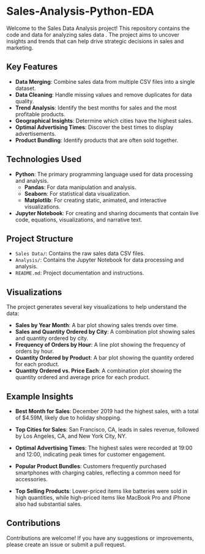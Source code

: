 # Sales-Analysis-Python-EDA
Welcome to the Sales Data Analysis project! This repository contains the code and data for analyzing sales data . The project aims to uncover insights and trends that can help drive strategic decisions in sales and marketing.


## Key Features

- **Data Merging**: Combine sales data from multiple CSV files into a single dataset.
- **Data Cleaning**: Handle missing values and remove duplicates for data quality.
- **Trend Analysis**: Identify the best months for sales and the most profitable products.
- **Geographical Insights**: Determine which cities have the highest sales.
- **Optimal Advertising Times**: Discover the best times to display advertisements.
- **Product Bundling**: Identify products that are often sold together.

## Technologies Used

- **Python**: The primary programming language used for data processing and analysis.
  - **Pandas**: For data manipulation and analysis.
  - **Seaborn**: For statistical data visualization.
  - **Matplotlib**: For creating static, animated, and interactive visualizations.
- **Jupyter Notebook**: For creating and sharing documents that contain live code, equations, visualizations, and narrative text.


## Project Structure

- `Sales Data/`: Contains the raw sales data CSV files.
- `Analysis/`: Contains the Jupyter Notebook for data processing and analysis.
- `README.md`: Project documentation and instructions.


## Visualizations

The project generates several key visualizations to help understand the data:

- **Sales by Year Month**: A bar plot showing sales trends over time.
- **Sales and Quantity Ordered by City**: A combination plot showing sales and quantity ordered by city.
- **Frequency of Orders by Hour**: A line plot showing the frequency of orders by hour.
- **Quantity Ordered by Product**: A bar plot showing the quantity ordered for each product.
- **Quantity Ordered vs. Price Each**: A combination plot showing the quantity ordered and average price for each product.


## Example Insights

- **Best Month for Sales**: December 2019 had the highest sales, with a total of $4.59M, likely due to holiday shopping.

- **Top Cities for Sales**: San Francisco, CA, leads in sales revenue, followed by Los Angeles, CA, and New York City, NY.

- **Optimal Advertising Times**: The highest sales were recorded at 19:00 and 12:00, indicating peak times for customer engagement.

- **Popular Product Bundles**: Customers frequently purchased smartphones with charging cables, reflecting a common need for accessories.

- **Top Selling Products**: Lower-priced items like batteries were sold in high quantities, while high-priced items like MacBook Pro and iPhone also had substantial sales.

## Contributions

Contributions are welcome! If you have any suggestions or improvements, please create an issue or submit a pull request.
